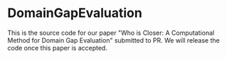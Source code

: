 # DomainGapEvaluation

This is the source code for our paper "Who is Closer: A Computational Method for Domain Gap Evaluation" submitted to PR. We will release the code once this paper is accepted.
